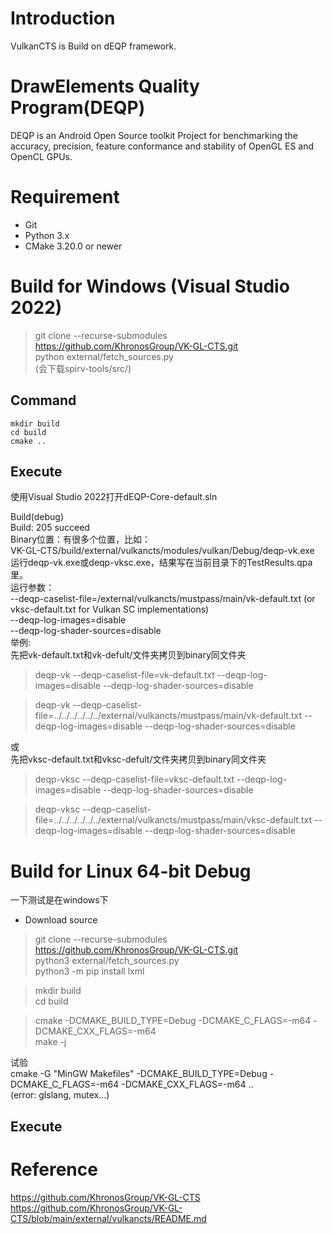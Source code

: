 # Introduction
VulkanCTS is Build on dEQP framework.

# DrawElements Quality Program(DEQP)
DEQP is an Android Open Source toolkit Project for benchmarking the accuracy, precision, feature conformance and stability of OpenGL ES and OpenCL GPUs. 

# Requirement
- Git  
- Python 3.x  
- CMake 3.20.0 or newer  


# Build for Windows (Visual Studio 2022)
> git clone --recurse-submodules  https://github.com/KhronosGroup/VK-GL-CTS.git  
> python external/fetch_sources.py  
(会下载spirv-tools/src/)  

## Command
```
mkdir build  
cd build
cmake ..
```

## Execute
使用Visual Studio 2022打开dEQP-Core-default.sln  

Build(debug)  
Build: 205 succeed  
Binary位置：有很多个位置，比如：  
VK-GL-CTS/build/external/vulkancts/modules/vulkan/Debug/deqp-vk.exe  
运行deqp-vk.exe或deqp-vksc.exe，结果写在当前目录下的TestResults.qpa里。  
运行参数：  
--deqp-caselist-file=<vulkancts>/external/vulkancts/mustpass/main/vk-default.txt (or vksc-default.txt for Vulkan SC implementations)  
--deqp-log-images=disable  
--deqp-log-shader-sources=disable  
举例:  
先把vk-default.txt和vk-defult/文件夹拷贝到binary同文件夹  
> deqp-vk --deqp-caselist-file=vk-default.txt --deqp-log-images=disable --deqp-log-shader-sources=disable

> deqp-vk --deqp-caselist-file=../../../../../../external/vulkancts/mustpass/main/vk-default.txt --deqp-log-images=disable --deqp-log-shader-sources=disable


或  
先把vksc-default.txt和vksc-defult/文件夹拷贝到binary同文件夹  
> deqp-vksc --deqp-caselist-file=vksc-default.txt --deqp-log-images=disable --deqp-log-shader-sources=disable  

> deqp-vksc --deqp-caselist-file=../../../../../../external/vulkancts/mustpass/main/vksc-default.txt --deqp-log-images=disable --deqp-log-shader-sources=disable


# Build for Linux 64-bit Debug  
一下测试是在windows下
- Download source  
> git clone --recurse-submodules https://github.com/KhronosGroup/VK-GL-CTS.git  
> python3 external/fetch_sources.py  
> python3 -m pip install lxml  

> mkdir build  
> cd build  

> cmake <path to vulkancts> -DCMAKE_BUILD_TYPE=Debug -DCMAKE_C_FLAGS=-m64 -DCMAKE_CXX_FLAGS=-m64  
> make -j

试验  
cmake -G "MinGW Makefiles" -DCMAKE_BUILD_TYPE=Debug -DCMAKE_C_FLAGS=-m64 -DCMAKE_CXX_FLAGS=-m64 ..   
(error: glslang, mutex...)    

## Execute


# Reference
https://github.com/KhronosGroup/VK-GL-CTS  
https://github.com/KhronosGroup/VK-GL-CTS/blob/main/external/vulkancts/README.md  

